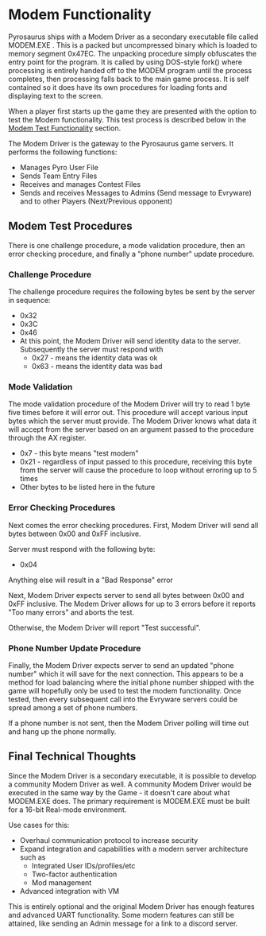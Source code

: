# Modem Functionality

Pyrosaurus ships with a Modem Driver as a secondary executable file called MODEM.EXE . This is a packed but uncompressed binary which is loaded to memory segment 0x47EC. The unpacking procedure simply obfuscates the entry point for the program. It is called by using DOS-style fork() where processing is entirely handed off to the MODEM program until the process completes, then processing falls back to the main game process. It is self contained so it does have its own procedures for loading fonts and displaying text to the screen.

When a player first starts up the game they are presented with the option to test the Modem functionality. This test process is described below in the [Modem Test Functionality](https://github.com/algae-disco/pyrosaurus-server/blob/main/Documentation/Modem%20Functionality.md#modem-test-procedures) section.

The Modem Driver is the gateway to the Pyrosaurus game servers. It performs the following functions:
 * Manages Pyro User File
 * Sends Team Entry Files
 * Receives and manages Contest Files
 * Sends and receives Messages to Admins (Send message to Evryware) and to other Players (Next/Previous opponent)

## Modem Test Procedures
There is one challenge procedure, a mode validation procedure, then an error checking procedure, and finally a "phone number" update procedure.

### Challenge Procedure
The challenge procedure requires the following bytes be sent by the server in sequence:
* 0x32
* 0x3C
* 0x46
* At this point, the Modem Driver will send identity data to the server. Subsequently the server must respond with
  * 0x27 - means the identity data was ok
  * 0x63 - means the identity data was bad

### Mode Validation

The mode validation procedure of the Modem Driver will try to read 1 byte five times before it will error out. 
This procedure will accept various input bytes which the server must provide. 
The Modem Driver knows what data it will accept from the server based on an argument passed to the procedure through the AX register.
* 0x7 - this byte means "test modem"
* 0x21 - regardless of input passed to this procedure, receiving this byte from the server will cause the procedure to loop without erroring up to 5 times
* Other bytes to be listed here in the future 

### Error Checking Procedures
Next comes the error checking procedures.
First, Modem Driver will send all bytes between 0x00 and 0xFF inclusive.

Server must respond with the following byte:
* 0x04

Anything else will result in a "Bad Response" error

Next, Modem Driver expects server to send all bytes between 0x00 and 0xFF inclusive. The Modem Driver allows for up to 3 errors before it reports "Too many errors" and aborts the test.

Otherwise, the Modem Driver will report "Test successful".

### Phone Number Update Procedure

Finally, the Modem Driver expects server to send an updated "phone number" which it will save for the next connection. This appears to be a method for load balancing where the initial phone number shipped with the game will hopefully only be used to test the modem functionality. Once tested, then every subsequent call into the Evryware servers could be spread among a set of phone numbers. 

If a phone number is not sent, then the Modem Driver polling will time out and hang up the phone normally.

## Final Technical Thoughts
Since the Modem Driver is a secondary executable, it is possible to develop a community Modem Driver as well. A community Modem Driver would be executed in the same way by the Game - it doesn't care about what MODEM.EXE does. The primary requirement is MODEM.EXE must be built for a 16-bit Real-mode environment.

Use cases for this:
 * Overhaul communication protocol to increase security
 * Expand integration and capabilities with a modern server architecture such as 
   * Integrated User IDs/profiles/etc
   * Two-factor authentication
   * Mod management
 * Advanced integration with VM

This is entirely optional and the original Modem Driver has enough features and advanced UART functionality. Some modern features can still be attained, like sending an Admin message for a link to a discord server.
